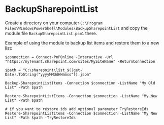 # BackupSharepointList

Create a directory on your computer `C:\Program Files\WindowsPowerShell\Modules\BackupSharepointList` and copy the module file `BackupSharepointList.psm1` there.

Example of using the module to backup list items and restore them to a new list:
```
$connection = Connect-PnPOnline -Interactive -Url "https://myTenant.sharepoint.com/sites/MySiteName" -ReturnConnection

$path = "C:\sharepoint\list_$((get-Date).ToString("yyyyMMddHHmmss")).json"

Backup-SharepointListItems -Connection $connection -ListName "My Old List" -Path $path

Restore-SharepointListItems -Connection $connection -ListName "My New List" -Path $path

# if you want to restore ids add optional parameter TryRestoreIds
Restore-SharepointListItems -Connection $connection -ListName "My New List" -Path $path -TryRestoreIds
```
